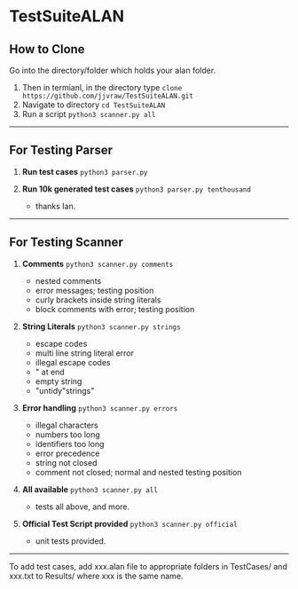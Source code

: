 # TestSuiteALAN

## How to Clone
Go into the directory/folder which holds your alan folder.

1. Then in termianl, in the directory type `clone https://github.com/jjvraw/TestSuiteALAN.git` 
2. Navigate to directory `cd TestSuiteALAN`
3. Run a script `python3 scanner.py all`

---
## For Testing Parser 
1. **Run test cases**
`python3 parser.py`

2. **Run 10k generated test cases**
`python3 parser.py tenthousand`
	- thanks Ian.

---

## For Testing Scanner

1. **Comments**
	`python3 scanner.py comments`
	- nested comments
	- error messages; testing position
	- curly brackets inside string literals
	- block comments with error; testing position
	
2. **String Literals**
	`python3 scanner.py strings`
	- escape codes 
	- multi line string literal error
	- illegal escape codes
	- " at end
	- empty string
	- "untidy"strings"
	
3. **Error handling**
	`python3 scanner.py errors`
	- illegal characters
	- numbers too long
	- identifiers too long
	- error precedence
	- string not closed
	- comment not closed; normal and nested testing position
	
4. **All available**
	`python3 scanner.py all`
	- tests all above, and more.
	
4. **Official Test Script provided**
	`python3 scanner.py official`
	- unit tests provided.	
--- 

To add test cases, add xxx.alan file to appropriate folders in TestCases/ and xxx.txt to Results/
where xxx is the same name.
	
	
